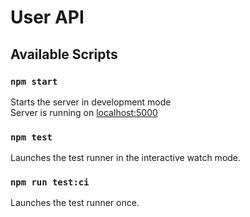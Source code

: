 # User API

## Available Scripts

### `npm start`

Starts the server in development mode </br>
Server is running on [localhost:5000](https://localhost:5000)

### `npm test`

Launches the test runner in the interactive watch mode.

### `npm run test:ci`

Launches the test runner once.
